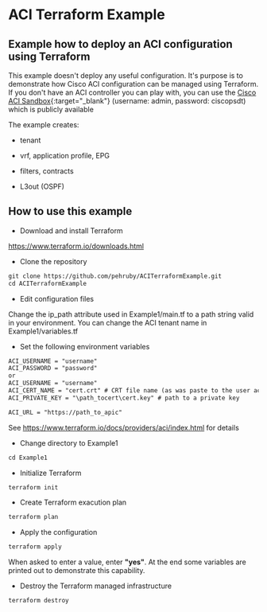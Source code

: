 # ACI Terraform Example

## Example how to deploy an ACI configuration using Terraform

This example doesn't deploy any useful configuration. It's purpose is to demonstrate how Cisco ACI configuration can be managed using Terraform.
If you don't have an ACI controller you can play with, you can use the [Cisco ACI Sandbox](https://sandboxapicdc.cisco.com/){:target="_blank"} (username: admin, password: ciscopsdt) which is publicly available

The example creates:

* tenant

* vrf, application profile, EPG

* filters, contracts

* L3out (OSPF)

## How to use this example

* Download and install Terraform

<https://www.terraform.io/downloads.html>

* Clone the repository

```txt
git clone https://github.com/pehruby/ACITerraformExample.git
cd ACITerraformExample
```

* Edit configuration files

Change the ip_path attribute used in Example1/main.tf to a path string valid in your environment.
You can change the ACI tenant name in Example1/variables.tf

* Set the following environment variables

```txt
ACI_USERNAME = "username"
ACI_PASSWORD = "password"
or
ACI_USERNAME = "username"
ACI_CERT_NAME = "cert.crt" # CRT file name (as was paste to the user account in ACI)
ACI_PRIVATE_KEY = "\path_tocert\cert.key" # path to a private key

ACI_URL = "https://path_to_apic"
```

See <https://www.terraform.io/docs/providers/aci/index.html> for details

* Change directory to Example1

```txt
cd Example1
```

* Initialize Terraform

```txt
terraform init
```

* Create Terraform exacution plan

```txt
terraform plan
```

* Apply the configuration

```txt
terraform apply
```

When asked to enter a value, enter **"yes"**.
At the end some variables are printed out to demonstrate this capability.

* Destroy the Terraform managed infrastructure

```txt
terraform destroy
```
